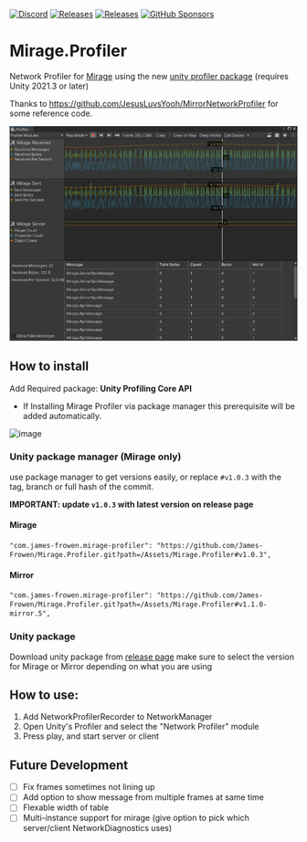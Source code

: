 [![Discord](https://img.shields.io/discord/809535064551456888.svg)](https://discordapp.com/invite/DTBPBYvexy)
[![Releases](https://img.shields.io/github/release/James-Frowen/Mirage.Profiler.svg?sort=semver)](https://github.com/James-Frowen/Mirage.Profiler/releases/latest)
[![Releases](https://img.shields.io/github/release/James-Frowen/Mirage.Profiler.svg?include_prereleases&sort=semver)](https://github.com/James-Frowen/Mirage.Profiler/releases?q=mirror&expanded=true)
[![GitHub Sponsors](https://img.shields.io/github/sponsors/James-Frowen)](https://github.com/sponsors/James-Frowen)

# Mirage.Profiler

Network Profiler for [Mirage](https://github.com/MirageNet/Mirage) using the new [unity profiler package](https://docs.unity3d.com/Packages/com.unity.profiling.core@1.0/manual/index.html) (requires Unity 2021.3 or later)


Thanks to https://github.com/JesusLuvsYooh/MirrorNetworkProfiler for some reference code.

![Profiler example](./profiler-example.jpg)

## How to install

Add Required package: **Unity Profiling Core API**
- If Installing Mirage Profiler via package manager this prerequisite will be added automatically.

![image](https://user-images.githubusercontent.com/9826063/205904431-f371c605-4bd3-4bb5-bd44-b9d6d5a2f17e.png)

### Unity package manager (Mirage only)
use package manager to get versions easily, or replace `#v1.0.3` with the tag, branch or full hash of the commit.

**IMPORTANT: update `v1.0.3` with latest version on release page**
#### Mirage
```
"com.james-frowen.mirage-profiler": "https://github.com/James-Frowen/Mirage.Profiler.git?path=/Assets/Mirage.Profiler#v1.0.3",
```
#### Mirror
```
"com.james-frowen.mirage-profiler": "https://github.com/James-Frowen/Mirage.Profiler.git?path=/Assets/Mirage.Profiler#v1.1.0-mirror.5",
```

### Unity package

Download unity package from [release page](https://github.com/James-Frowen/Mirage.Profiler/releases) make sure to select the version for Mirage or Mirror depending on what you are using


## How to use:

1) Add NetworkProfilerRecorder to NetworkManager
2) Open Unity's Profiler and select the "Network Profiler" module
3) Press play, and start server or client


## Future Development
- [ ] Fix frames sometimes not lining up
- [ ] Add option to show message from multiple frames at same time
- [ ] Flexable width of table
- [ ] Multi-instance support for mirage (give option to pick which server/client NetworkDiagnostics uses)
